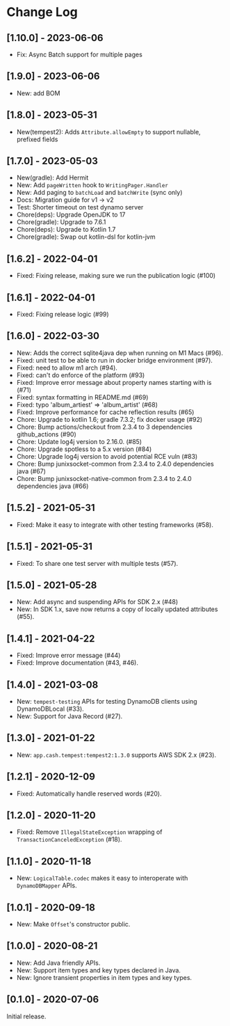 # Change Log

## [1.10.0] - 2023-06-06
* Fix: Async Batch support for multiple pages

## [1.9.0] - 2023-06-06
* New: add BOM

## [1.8.0] - 2023-05-31
* New(tempest2): Adds `Attribute.allowEmpty` to support nullable, prefixed fields

## [1.7.0] - 2023-05-03

* New(gradle): Add Hermit
* New: Add `pageWritten` hook to `WritingPager.Handler`
* New: Add paging to `batchLoad` and `batchWrite` (sync only)
* Docs: Migration guide for v1 -> v2
* Test: Shorter timeout on test dynamo server
* Chore(deps): Upgrade OpenJDK to 17
* Chore(gradle): Upgrade to 7.6.1
* Chore(deps): Upgrade to Kotlin 1.7
* Chore(gradle): Swap out kotlin-dsl for kotlin-jvm

## [1.6.2] - 2022-04-01

* Fixed: Fixing release, making sure we run the publication logic (#100)

## [1.6.1] - 2022-04-01

* Fixed: Fixing release logic (#99)

## [1.6.0] - 2022-03-30

* New: Adds the correct sqlite4java dep when running on M1 Macs (#96).
* Fixed: unit test to be able to run in docker bridge environment (#97).
* Fixed: need to allow m1 arch (#94).
* Fixed: can't do enforce of the platform (#93)
* Fixed: Improve error message about property names starting with is (#71)
* Fixed: syntax formatting in README.md (#69)
* Fixed: typo 'album_artiest' => 'album_artist' (#68)
* Fixed: Improve performance for cache reflection results (#65)
* Chore: Upgrade to kotlin 1.6; gradle 7.3.2; fix docker usage (#92)
* Chore: Bump actions/checkout from 2.3.4 to 3 dependencies github_actions (#90)
* Chore: Update log4j version to 2.16.0. (#85)
* Chore: Upgrade spotless to a 5.x version (#84)
* Chore: Upgrade log4j version to avoid potential RCE vuln (#83)
* Chore: Bump junixsocket-common from 2.3.4 to 2.4.0  dependencies java (#67)
* Chore: Bump junixsocket-native-common from 2.3.4 to 2.4.0  dependencies java (#66)

## [1.5.2] - 2021-05-31

* Fixed: Make it easy to integrate with other testing frameworks (#58).

## [1.5.1] - 2021-05-31

* Fixed: To share one test server with multiple tests (#57).

## [1.5.0] - 2021-05-28

* New: Add async and suspending APIs for SDK 2.x (#48)
* New: In SDK 1.x, save now returns a copy of locally updated attributes (#55).

## [1.4.1] - 2021-04-22

* Fixed: Improve error message (#44)
* Fixed: Improve documentation (#43, #46).

## [1.4.0] - 2021-03-08

* New: `tempest-testing` APIs for testing DynamoDB clients using DynamoDBLocal (#33).
* New: Support for Java Record (#27).

## [1.3.0] - 2021-01-22

* New: `app.cash.tempest:tempest2:1.3.0` supports AWS SDK 2.x (#23).

## [1.2.1] - 2020-12-09

* Fixed: Automatically handle reserved words (#20).

## [1.2.0] - 2020-11-20

* Fixed: Remove `IllegalStateException` wrapping of `TransactionCanceledException` (#18).

## [1.1.0] - 2020-11-18

* New: `LogicalTable.codec` makes it easy to interoperate with `DynamoDBMapper` APIs.

## [1.0.1] - 2020-09-18

* New: Make `Offset`'s constructor public.

## [1.0.0] - 2020-08-21

* New: Add Java friendly APIs.
* New: Support item types and key types declared in Java.
* New: Ignore transient properties in item types and key types.

## [0.1.0] - 2020-07-06

Initial release.
